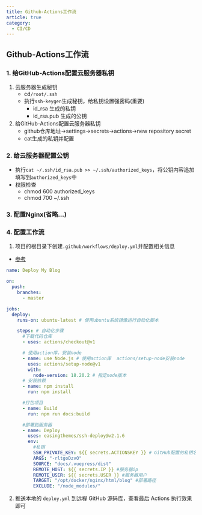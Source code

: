 ```yaml
---
title: Github-Actions工作流
article: true
category:
  - CI/CD
---
```

## Github-Actions工作流
### 1. 给GitHub-Actions配置云服务器私钥
1. 云服务器生成秘钥
   - cd`/root/.ssh`
   - 执行`ssh-keygen`生成秘钥，给私钥设置强密码(重要)
     - id_rsa  生成的私钥 
     - id_rsa.pub  生成的公钥
2. 给GitHub-Actions配置云服务器私钥
   - github仓库地址->settings->secrets->actions->new repository secret
   - cat生成的私钥并配置
### 2. 给云服务器配置公钥
- 执行`cat ~/.ssh/id_rsa.pub >> ~/.ssh/authorized_keys`，将公钥内容追加填写到`authorized_keys`中
- 权限检查
  - chmod 600 authorized_keys 
  - chmod 700 ~/.ssh

### 3. 配置Nginx(省略...)
### 4. 配置工作流
1. 项目的根目录下创建`.github/workflows/deploy.yml`并配置相关信息
- [参考](https://github.com/actions/checkout)
```yml
name: Deploy My Blog

on:
  push:
    branches:
      - master

jobs:
  deploy:
    runs-on: ubuntu-latest # 使用ubuntu系统镜像运行自动化脚本

    steps: # 自动化步骤
      #下载代码仓库
      - uses: actions/checkout@v1

      # 使用action库，安装node
      - name: use Node.js # 使用action库  actions/setup-node安装node
        uses: actions/setup-node@v1
        with:
          node-version: 18.20.2 # 指定node版本
      # 安装依赖
      - name: npm install
        run: npm install

      #打包项目
      - name: Build
        run: npm run docs:build

      #部署到服务器
      - name: Deploy
        uses: easingthemes/ssh-deploy@v2.1.6
        env:
          #私钥
          SSH_PRIVATE_KEY: ${{ secrets.ACTIONSKEY }} # GitHub配置的私钥名称
          ARGS: "-rltgoDzvO"
          SOURCE: "docs/.vuepress/dist"
          REMOTE_HOST: ${{ secrets.IP }} #服务器ip
          REMOTE_USER: ${{ secrets.USER }} #服务器用户
          TARGET: "/opt/docker/nginx/html/blog" #部署路径
          EXCLUDE: "/node_modules/"
```
2. 推送本地的 `deploy.yml` 到远程 GitHub 源码库，查看最后 Actions 执行效果即可


